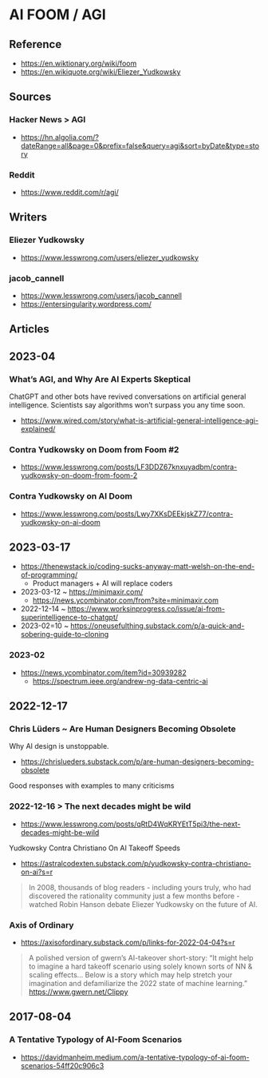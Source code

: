 # AI FOOM / AGI

## Reference

* https://en.wiktionary.org/wiki/foom
* https://en.wikiquote.org/wiki/Eliezer_Yudkowsky


## Sources

### Hacker News > AGI
* https://hn.algolia.com/?dateRange=all&page=0&prefix=false&query=agi&sort=byDate&type=story

### Reddit
* https://www.reddit.com/r/agi/

## Writers

### Eliezer Yudkowsky

* https://www.lesswrong.com/users/eliezer_yudkowsky

### jacob_cannell

* https://www.lesswrong.com/users/jacob_cannell
* https://entersingularity.wordpress.com/


## Articles

## 2023-04

### What’s AGI, and Why Are AI Experts Skeptical
ChatGPT and other bots have revived conversations on artificial general intelligence. Scientists say algorithms won’t surpass you any time soon.

* https://www.wired.com/story/what-is-artificial-general-intelligence-agi-explained/

### Contra Yudkowsky on Doom from Foom #2

* https://www.lesswrong.com/posts/LF3DDZ67knxuyadbm/contra-yudkowsky-on-doom-from-foom-2


### Contra Yudkowsky on AI Doom

* https://www.lesswrong.com/posts/Lwy7XKsDEEkjskZ77/contra-yudkowsky-on-ai-doom


## 2023-03-17

* https://thenewstack.io/coding-sucks-anyway-matt-welsh-on-the-end-of-programming/
  * Product managers + AI will replace coders
* 2023-03-12 ~ https://minimaxir.com/
  * https://news.ycombinator.com/from?site=minimaxir.com
* 2022-12-14 ~ https://www.worksinprogress.co/issue/ai-from-superintelligence-to-chatgpt/
* 2023-02=10 ~ https://oneusefulthing.substack.com/p/a-quick-and-sobering-guide-to-cloning


### 2023-02

* https://news.ycombinator.com/item?id=30939282
  * https://spectrum.ieee.org/andrew-ng-data-centric-ai

## 2022-12-17

### Chris Lüders ~ Are Human Designers Becoming Obsolete

Why AI design is unstoppable.

* https://chrislueders.substack.com/p/are-human-designers-becoming-obsolete

Good responses with examples to many criticisms

### 2022-12-16 > The next decades might be wild

* https://www.lesswrong.com/posts/qRtD4WqKRYEtT5pi3/the-next-decades-might-be-wild

Yudkowsky Contra Christiano On AI Takeoff Speeds
* https://astralcodexten.substack.com/p/yudkowsky-contra-christiano-on-ai?s=r

>In 2008, thousands of blog readers - including yours truly, who had discovered the rationality community just a few months before - watched Robin Hanson debate Eliezer Yudkowsky on the future of AI.

### Axis of Ordinary

* https://axisofordinary.substack.com/p/links-for-2022-04-04?s=r
> A polished version of gwern’s AI-takeover short-story: “It might help to imagine a hard takeoff scenario using solely known sorts of NN & scaling effects… Below is a story which may help stretch your imagination and defamiliarize the 2022 state of machine learning.” https://www.gwern.net/Clippy


## 2017-08-04

### A Tentative Typology of AI-Foom Scenarios

* https://davidmanheim.medium.com/a-tentative-typology-of-ai-foom-scenarios-54ff20c906c3

